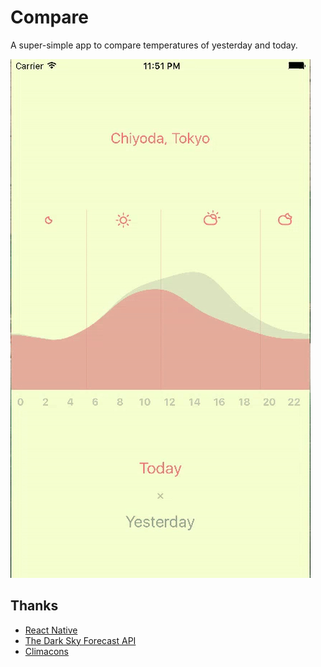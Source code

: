 # Compare

A super-simple app to compare temperatures of yesterday and today.

![Screenshot](/assets/animation.gif)

## Thanks

- [React Native](https://facebook.github.io/react-native/)
- [The Dark Sky Forecast API](https://developer.forecast.io/)
- [Climacons](http://adamwhitcroft.com/climacons/)
